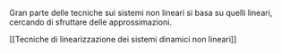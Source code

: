 Gran parte delle tecniche sui sistemi non lineari si basa su quelli lineari, cercando di sfruttare delle approssimazioni.

[[Tecniche di linearizzazione dei sistemi dinamici non lineari]]